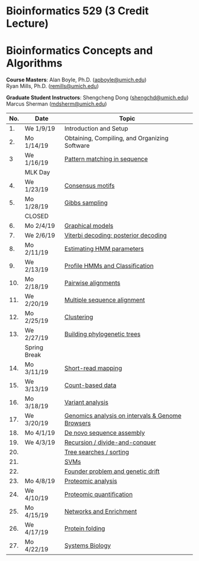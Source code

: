# Bioinformatics 529 (3 Credit Lecture)
# Bioinformatics Concepts and Algorithms

**Course Masters**:  	Alan Boyle, Ph.D. (apboyle@umich.edu)  
                      Ryan Mills, Ph.D. (remills@umich.edu)

**Graduate Student Instructors**: 	Shengcheng Dong (shengchd@umich.edu)
                                    Marcus Sherman (mdsherm@umich.edu)

| No. | Date         | Topic	                                                                            | 
|-----|--------------|------------------------------------------------------------------------------------|
|1.   |We 1/9/19     | Introduction and Setup                                                             |
|2.   |Mo 1/14/19    | Obtaining, Compiling, and Organizing Software                                      |
|3    |We 1/16/19	   | [Pattern matching in sequence](classes/class_3/class3.ipynb)                       |
|     |MLK Day       | 		                                                                                |
|4.   |We 1/23/19	   | [Consensus motifs](classes/class_4/class4.ipynb)		                                |
|5.   |Mo 1/28/19	   | [Gibbs sampling](classes/class_5/class5.ipynb)	                                    |
|     | CLOSED       | 		                                                                                |
|6.   |Mo 2/4/19	   | [Graphical models](classes/class_6/class6.ipynb)                                   |
|7.   |We 2/6/19	   | [Viterbi decoding; posterior decoding](classes/class_7/class7.ipynb)               |
|8.   |Mo 2/11/19	   | [Estimating HMM parameters](classes/class_8/class8.ipynb)                          |
|9.   |We 2/13/19	   | [Profile HMMs and Classification](classes/class_9/class9.ipynb)	                  |
|10.  |Mo 2/18/19	   | [Pairwise alignments](classes/class_10/class10.ipynb)                              |
|11.  |We 2/20/19	   | [Multiple sequence alignment](classes/class_11/class11.ipynb)                      |
|12.  |Mo 2/25/19	   | [Clustering](classes/class_20/class20.ipynb)	                                      |
|13.  |We 2/27/19	   | [Building phylogenetic trees](classes/class_19/class19.ipynb)                      |
|     |Spring Break  | 		                                                                                |
|14.  |Mo 3/11/19	   | [Short-read mapping](classes/class_12/class12.ipynb)                               |
|15.  |We 3/13/19	   | [Count-based data](classes/class_13/class13.ipynb)	                                |
|16.  |Mo 3/18/19	   | [Variant analysis](classes/class_14/class14.ipynb)		                              |
|17.  |We 3/20/19	   | [Genomics analysis on intervals & Genome Browsers](classes/class_15/class15.ipynb) |
|18.  |Mo 4/1/19	   | [De novo sequence assembly](classes/class_16/class16.ipynb)		                    |
|19.  |We 4/3/19	   | [Recursion / divide-and-conquer](classes/class_17/class17.ipynb)                   |
|20.  |	   | [Tree searches / sorting](classes/class_18/class18.ipynb)		 		                  |
|21.  |	   | [SVMs](classes/class_21/class21.ipynb)	                                            |
|22.  |	   | [Founder problem and genetic drift](classes/class_22/class22.ipynb)                |
|23.  |Mo 4/8/19	   | [Proteomic analysis](classes/class_23/class23.ipynb)	                              |
|24.  |We 4/10/19	   | [Proteomic quantification](classes/class_24/class24.ipynb)                         |
|25.  |Mo 4/15/19	   | [Networks and Enrichment](classes/class_25/class25.ipynb)                          |
|26.  |We 4/17/19	   | [Protein folding](classes/class_26/class26.ipynb)                                  |
|27.  |Mo 4/22/19	   | [Systems Biology](classes/class_27/class27.ipynb)		                              |
